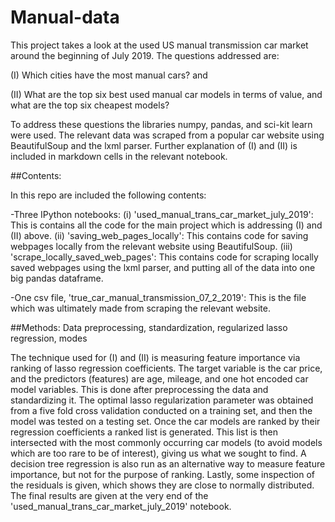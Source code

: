 # Manual-data

This project takes a look at the used US manual transmission car market around the beginning of July 2019. The questions addressed are:

(I) Which cities have the most manual cars? and

(II) What are the top six best used manual car models in terms of value, and what are the top six cheapest models?

To address these questions the libraries numpy, pandas, and sci-kit learn were used. The relevant data was scraped from a popular car website using BeautifulSoup and the lxml parser. Further explanation of (I) and (II) is included in markdown cells in the relevant notebook.

##Contents:

In this repo are included the following contents:

-Three IPython notebooks:
  (i) 'used_manual_trans_car_market_july_2019': This is contains all the code for the main project which is addressing (I) and (II) above.
  (ii) 'saving_web_pages_locally': This contains code for saving webpages locally from the relevant website using BeautifulSoup.
  (iii) 'scrape_locally_saved_web_pages': This contains code for scraping locally saved webpages using the lxml parser, and putting all of the data into one big pandas dataframe.
  
  -One csv file, 'true_car_manual_transmission_07_2_2019': 
  This is the file which was ultimately made from scraping the relevant website. 
  
  ##Methods: Data preprocessing, standardization, regularized lasso regression, modes
  
  The technique used for (I) and (II) is measuring feature importance via ranking of lasso regression coefficients. The target variable is the car price, and the predictors (features) are age, mileage, and one hot encoded car model variables. This is done after preprocessing the data and standardizing it. The optimal lasso regularization parameter was obtained from a five fold cross validation conducted on a training set, and then the model was tested on a testing set. 
  Once the car models are ranked by their regression coefficients a ranked list is generated. This list is then intersected with the most commonly occurring car models (to avoid models which are too rare to be of interest), giving us what we sought to find. A decision tree regression is also run as an alternative way to measure feature importance, but not for the purpose of ranking. Lastly, some inspection of the residuals is given, which shows they are close to normally distributed. The final results are given at the very end of the 'used_manual_trans_car_market_july_2019' notebook.  



